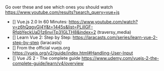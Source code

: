Go over these and see which ones you should watch
https://www.youtube.com/results?search_query=vue+js

* [] Vue.js 2.0 In 60 Minutes: https://www.youtube.com/watch?v=z6hQqgvGI4Y&t=1445s&list=PLillGF-RfqbYeckUaD1z6nviTp31GLTH8&index=2 (traversy_media)
* [] Learn Vue 2: Step by Step: https://laracasts.com/series/learn-vue-2-step-by-step (laracasts)
* [] From the official vuejs.org https://vuejs.org/v2/guide/index.html#Handling-User-Input
* [] Vue JS 2 - The complete guide https://www.udemy.com/vuejs-2-the-complete-guide/learn/v4/overview
